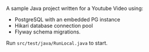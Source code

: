 A sample Java project written for a Youtube Video using:

* PostgreSQL with an embedded PG instance
* Hikari database connection pool
* Flyway schema migrations.

Run `src/test/java/RunLocal.java` to start.
